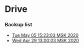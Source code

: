 # Drive
### Backup list
* [Tue May 05 15:23:03 MSK 2020](https://github.com/ilyukou/beldtp-api/tree/master/backup/backup1588681383968.json)
* [Wed Apr 29 13:00:03 MSK 2020](https://github.com/ilyukou/beldtp-api/tree/master/backup/backup1588154403688.json)